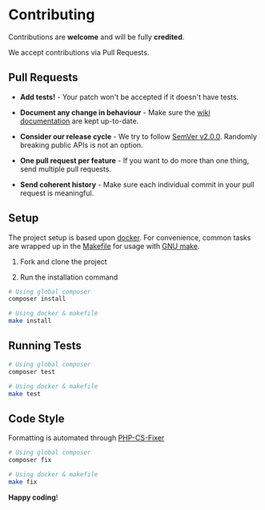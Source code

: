# Contributing

Contributions are **welcome** and will be fully **credited**.

We accept contributions via Pull Requests.

## Pull Requests

- **Add tests!** - Your patch won't be accepted if it doesn't have tests.

- **Document any change in behaviour** - Make sure the [wiki documentation](https://github.com/nevadskiy/laravel-translatable/wiki) are kept up-to-date.

- **Consider our release cycle** - We try to follow [SemVer v2.0.0](http://semver.org/). Randomly breaking public APIs is not an option.

- **One pull request per feature** - If you want to do more than one thing, send multiple pull requests.

- **Send coherent history** - Make sure each individual commit in your pull request is meaningful.

## Setup

The project setup is based upon [docker](https://docs.docker.com/engine/install).
For convenience, common tasks are wrapped up in the [Makefile](../Makefile) for usage with [GNU make](https://www.gnu.org/software/make/).

1. Fork and clone the project

2. Run the installation command
```bash
# Using global composer
composer install

# Using docker & makefile
make install
```

## Running Tests

```bash
# Using global composer
composer test

# Using docker & makefile
make test
```

## Code Style

Formatting is automated through [PHP-CS-Fixer](https://github.com/FriendsOfPHP/PHP-CS-Fixer)

```bash
# Using global composer
composer fix

# Using docker & makefile
make fix
```

**Happy coding**!
